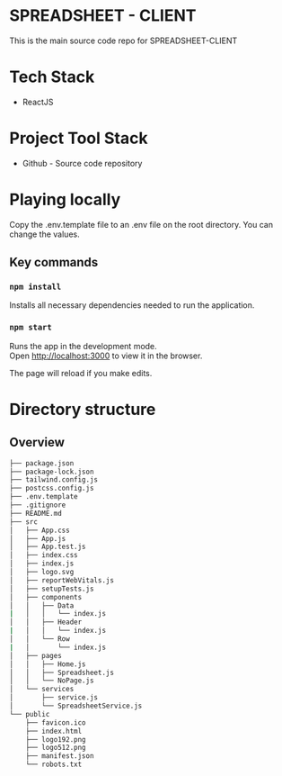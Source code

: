 # SPREADSHEET - CLIENT
This is the main source code repo for SPREADSHEET-CLIENT

# Tech Stack

- ReactJS

# Project Tool Stack
- Github - Source code repository

# Playing locally
Copy the .env.template file to an .env file on the root directory. You can change the values.

## Key commands

### `npm install`
Installs all necessary dependencies needed to run the application.<br>

### `npm start`
Runs the app in the development mode.<br>
Open [http://localhost:3000](http://localhost:3000) to view it in the browser.

The page will reload if you make edits.<br>

# Directory structure

## Overview

```bash
├── package.json
├── package-lock.json
├── tailwind.config.js
├── postcss.config.js
├── .env.template
├── .gitignore
├── README.md
├── src
│   ├── App.css
│   ├── App.js
│   ├── App.test.js
│   ├── index.css
│   ├── index.js
│   ├── logo.svg
│   ├── reportWebVitals.js
│   ├── setupTests.js
│   ├── components
│   │   ├── Data
|   │   │   └── index.js
│   │   ├── Header
|   │   │   └── index.js
│   │   └── Row
|   │       └── index.js
│   ├── pages
│   │   ├── Home.js
│   │   ├── Spreadsheet.js
│   │   └── NoPage.js
│   └── services
│       ├── service.js
│       └── SpreadsheetService.js
└── public
    ├── favicon.ico
    ├── index.html
    ├── logo192.png
    ├── logo512.png
    ├── manifest.json
    └── robots.txt
```
